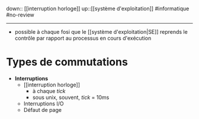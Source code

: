 down:: [[interruption horloge]]
up::[[système d'exploitation]]
#informatique #no-review 

---

 - possible à chaque fosi que le [[système d'exploitation|SE]] reprends le contrôle par rapport au processus en cours d'exécution

# Types de commutations

 - **Interruptions**
     - [[interruption horloge]]
         - à chaque _tick_
         - sous unix, souvent, _tick_ = 10ms
     - Interruptions I/O
     - Défaut de page

